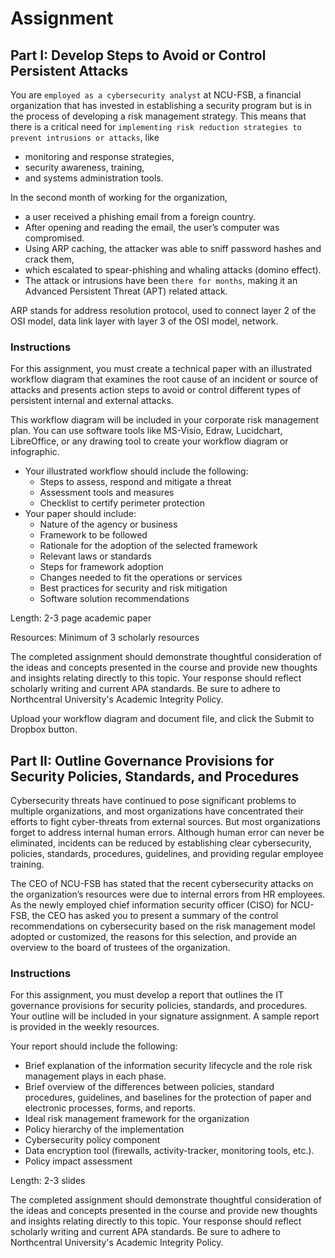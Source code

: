 # Assignment

## Part I: Develop Steps to Avoid or Control Persistent Attacks

You are `employed as a cybersecurity analyst` at NCU-FSB, a financial organization that has invested in establishing a security program but is in the process of developing a risk management strategy. This means that there is a critical need for `implementing risk reduction strategies to prevent intrusions or attacks`, like 

- monitoring and response strategies,
- security awareness, training,
- and systems administration tools.

In the second month of working for the organization,

- a user received a phishing email from a foreign country.
- After opening and reading the email, the user’s computer was compromised.
- Using ARP caching, the attacker was able to sniff password hashes and crack them,
- which escalated to spear-phishing and whaling attacks (domino effect).
- The attack or intrusions have been `there for months`, making it an Advanced Persistent Threat (APT) related attack.

ARP stands for address resolution protocol, used to connect layer 2 of the OSI model, data link layer with layer 3 of the OSI model, network.

### Instructions

For this assignment, you must create a technical paper with an illustrated workflow diagram that examines the root cause of an incident or source of attacks and presents action steps to avoid or control different types of persistent internal and external attacks.

This workflow diagram will be included in your corporate risk management plan. You can use software tools like MS-Visio, Edraw, Lucidchart, LibreOffice, or any drawing tool to create your workflow diagram or infographic.

- Your illustrated workflow should include the following:
  - Steps to assess, respond and mitigate a threat
  - Assessment tools and measures
  - Checklist to certify perimeter protection
- Your paper should include:
  - Nature of the agency or business
  - Framework to be followed
  - Rationale for the adoption of the selected framework
  - Relevant laws or standards
  - Steps for framework adoption
  - Changes needed to fit the operations or services
  - Best practices for security and risk mitigation
  - Software solution recommendations

Length: 2-3 page academic paper

Resources: Minimum of 3 scholarly resources

The completed assignment should demonstrate thoughtful consideration of the ideas and concepts presented in the course and provide new thoughts and insights relating directly to this topic. Your response should reflect scholarly writing and current APA standards. Be sure to adhere to Northcentral University's Academic Integrity Policy.

Upload your workflow diagram and document file, and click the Submit to Dropbox button.

## Part II: Outline Governance Provisions for Security Policies, Standards, and Procedures

Cybersecurity threats have continued to pose significant problems to multiple organizations, and most organizations have concentrated their efforts to fight cyber-threats from external sources. But most organizations forget to address internal human errors. Although human error can never be eliminated, incidents can be reduced by establishing clear cybersecurity, policies, standards, procedures, guidelines, and providing regular employee training.

The CEO of NCU-FSB has stated that the recent cybersecurity attacks on the organization’s resources were due to internal errors from HR employees. As the newly employed chief information security officer (CISO) for NCU-FSB, the CEO has asked you to present a summary of the control recommendations on cybersecurity based on the risk management model adopted or customized, the reasons for this selection, and provide an overview to the board of trustees of the organization.

### Instructions

For this assignment, you must develop a report that outlines the IT governance provisions for security policies, standards, and procedures. Your outline will be included in your signature assignment. A sample report is provided in the weekly resources.

Your report should include the following:

- Brief explanation of the information security lifecycle and the role risk management plays in each phase.
- Brief overview of the differences between policies, standard procedures, guidelines, and baselines for the protection of paper and electronic processes, forms, and reports.
- Ideal risk management framework for the organization
- Policy hierarchy of the implementation
- Cybersecurity policy component
- Data encryption tool (firewalls, activity-tracker, monitoring tools, etc.).
- Policy impact assessment

Length: 2-3 slides

The completed assignment should demonstrate thoughtful consideration of the ideas and concepts presented in the course and provide new thoughts and insights relating directly to this topic. Your response should reflect scholarly writing and current APA standards. Be sure to adhere to Northcentral University's Academic Integrity Policy.